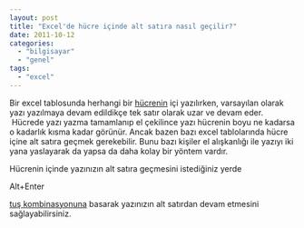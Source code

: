 ```yaml
---
layout: post
title: "Excel'de hücre içinde alt satıra nasıl geçilir?"
date: 2011-10-12
categories: 
  - "bilgisayar"
  - "genel"
tags: 
  - "excel"
---
```


Bir excel tablosunda herhangi bir [hücrenin](http://herkes-icin-excel.blogspot.com/2011/05/hucre-nedir.html) içi yazılırken, varsayılan olarak yazı yazılmaya devam edildikçe tek satır olarak uzar ve devam eder.  Hücrede yazı yazma tamamlanıp el çekilince yazı hücrenin boyu ne kadarsa o kadarlık kısma kadar görünür. Ancak bazen bazı excel tablolarında hücre içine alt satıra geçmek gerekebilir. Bunu bazı kişiler el alışkanlığı ile yazıyı iki yana yaslayarak da yapsa da daha kolay bir yöntem vardır.

  

Hücrenin içinde yazınızın alt satıra geçmesini istediğiniz yerde

  

Alt+Enter

  

[tuş kombinasyonuna](http://herkes-icin-excel.blogspot.com/2011/05/tus-kombinasyonu-nedir.html) basarak yazınızın alt satırdan devam etmesini sağlayabilirsiniz.
